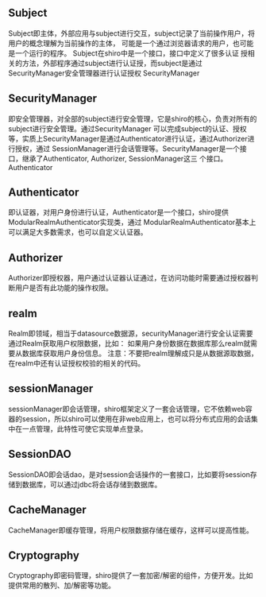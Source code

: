 ## Subject
Subject即主体，外部应用与subject进行交互，subject记录了当前操作用户，将用户的概念理解为当前操作的主体，
可能是一个通过浏览器请求的用户，也可能是一个运行的程序。 Subject在shiro中是一个接口，接口中定义了很多认证
授相关的方法，外部程序通过subject进行认证授，而subject是通过SecurityManager安全管理器进行认证授权 
SecurityManager 
## SecurityManager
即安全管理器，对全部的subject进行安全管理，它是shiro的核心，负责对所有的subject进行安全管理。通过SecurityManager
可以完成subject的认证、授权等，实质上SecurityManager是通过Authenticator进行认证，通过Authorizer进行授权，通过
SessionManager进行会话管理等。SecurityManager是一个接口，继承了Authenticator, Authorizer, SessionManager这三
个接口。Authenticator
## Authenticator
即认证器，对用户身份进行认证，Authenticator是一个接口，shiro提供ModularRealmAuthenticator实现类，通过
ModularRealmAuthenticator基本上可以满足大多数需求，也可以自定义认证器。
## Authorizer
Authorizer即授权器，用户通过认证器认证通过，在访问功能时需要通过授权器判断用户是否有此功能的操作权限。
## realm
Realm即领域，相当于datasource数据源，securityManager进行安全认证需要通过Realm获取用户权限数据，比如：
如果用户身份数据在数据库那么realm就需要从数据库获取用户身份信息。
注意：不要把realm理解成只是从数据源取数据，在realm中还有认证授权校验的相关的代码。
## sessionManager
sessionManager即会话管理，shiro框架定义了一套会话管理，它不依赖web容器的session，所以shiro可以使用在非web应用上，也可以将分布式应用的会话集中在一点管理，此特性可使它实现单点登录。
## SessionDAO
SessionDAO即会话dao，是对session会话操作的一套接口，比如要将session存储到数据库，可以通过jdbc将会话存储到数据库。
## CacheManager
CacheManager即缓存管理，将用户权限数据存储在缓存，这样可以提高性能。
## Cryptography
Cryptography即密码管理，shiro提供了一套加密/解密的组件，方便开发。比如提供常用的散列、加/解密等功能。